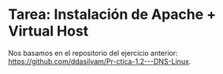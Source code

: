 # Tarea: Instalación de Apache + Virtual Host
Nos basamos en el repositorio del ejercicio anterior: https://github.com/ddasilvam/Pr-ctica-1.2---DNS-Linux.
